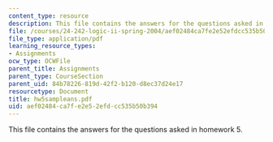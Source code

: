 ```yaml
---
content_type: resource
description: This file contains the answers for the questions asked in homework 5.
file: /courses/24-242-logic-ii-spring-2004/aef02484ca7fe2e52efdcc535b50b394_hw5sampleans.pdf
file_type: application/pdf
learning_resource_types:
- Assignments
ocw_type: OCWFile
parent_title: Assignments
parent_type: CourseSection
parent_uid: 84b78226-819d-42f2-b120-d8ec37d24e17
resourcetype: Document
title: hw5sampleans.pdf
uid: aef02484-ca7f-e2e5-2efd-cc535b50b394
---
```

This file contains the answers for the questions asked in homework 5.

